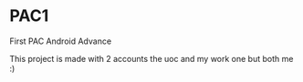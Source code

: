 # PAC1
First PAC Android Advance


This project is made with 2 accounts the uoc and my work one but both me :)
